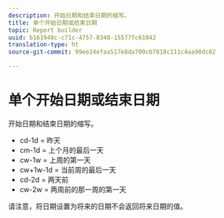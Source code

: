 ```yaml
---
description: 开始日期和结束日期的缩写。
title: 单个开始日期或结束日期
topic: Report builder
uuid: b161948c-c71c-4757-8348-15577fc61042
translation-type: ht
source-git-commit: 99ee24efaa517e8da700c67818c111c4aa90dc02

---
```



# 单个开始日期或结束日期

开始日期和结束日期的缩写。

* cd-1d = 昨天
* cm-1d = 上个月的最后一天
* cw-1w = 上周的第一天
* cw+1w-1d = 当前周的最后一天
* cd-2d = 两天前
* cw-2w = 两周前的那一周的第一天

请注意，将日期设置为将来的日期不会返回将来日期的值。
